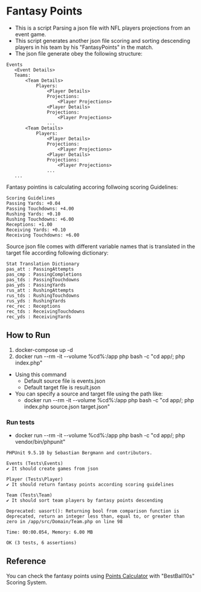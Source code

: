 # Fantasy Points
 - This is a script Parsing a json file with NFL players projections from an event game. 
 - This script generates another json file scoring and sorting descending players in his team by his "FantasyPoints" in the match.
 - The json file generate obey the following structure:
 ```
Events
	<Event Details>
	Teams:
		<Team Details>
			Players:
				<Player Details>
				Projections:
					<Player Projections>
				<Player Details>
				Projections:
					<Player Projections>
				...
		<Team Details>
			Players:
				<Player Details>
				Projections:
					<Player Projections>
				<Player Details>
				Projections:
					<Player Projections>
				...
	...
 ```			
Fantasy pointins is calculating accoring follwoing scoring Guidelines:

 ```
Scoring Guidelines
Passing Yards: +0.04
Passing Touchdowns: +4.00
Rushing Yards: +0.10
Rushing Touchdowns: +6.00
Receptions: +1.00
Receiving Yards: +0.10
Receiving Touchdowns: +6.00
 ```
Source json file comes with different variable names that is translated in the target file according following dictionary:
 ```		
Stat Translation Dictionary
pas_att : PassingAttempts
pas_cmp : PassingCompletions
pas_tds : PassingTouchdowns
pas_yds : PassingYards
rus_att : RushingAttempts
rus_tds : RushingTouchdowns
rus_yds : RushingYards
rec_rec : Receptions
rec_tds : ReceivingTouchdowns
rec_yds : ReceivingYards
```
 
 ## How to Run 
 1. docker-compose up -d
 2. docker run --rm -it --volume %cd%:/app php bash -c "cd app/; php index.php"
   - Using this command 
        - Default source file is events.json
        - Default target file is result.json
   - You can specify a source and target file using the path like:
        - docker run --rm -it --volume %cd%:/app php bash -c "cd app/; php index.php source.json target.json"   
   
 ### Run tests
 - docker run --rm -it --volume %cd%:/app php bash -c "cd app/; php vendor/bin/phpunit" 
 
 ```
PHPUnit 9.5.10 by Sebastian Bergmann and contributors.

Events (Tests\Events)
 ✔ It should create games from json

Player (Tests\Player)
 ✔ It should return fantasy points according scoring guidelines

Team (Tests\Team)
 ✔ It should sort team players by fantasy points descending

Deprecated: uasort(): Returning bool from comparison function is deprecated, return an integer less than, equal to, or greater than zero in /app/src/Domain/Team.php on line 98

Time: 00:00.054, Memory: 6.00 MB

OK (3 tests, 6 assertions)
```

## Reference
You can check the fantasy points using [Points Calculator](https://simulatedfootball.com/leagues/points-calculator.html) with "BestBall10s" Scoring System.						
